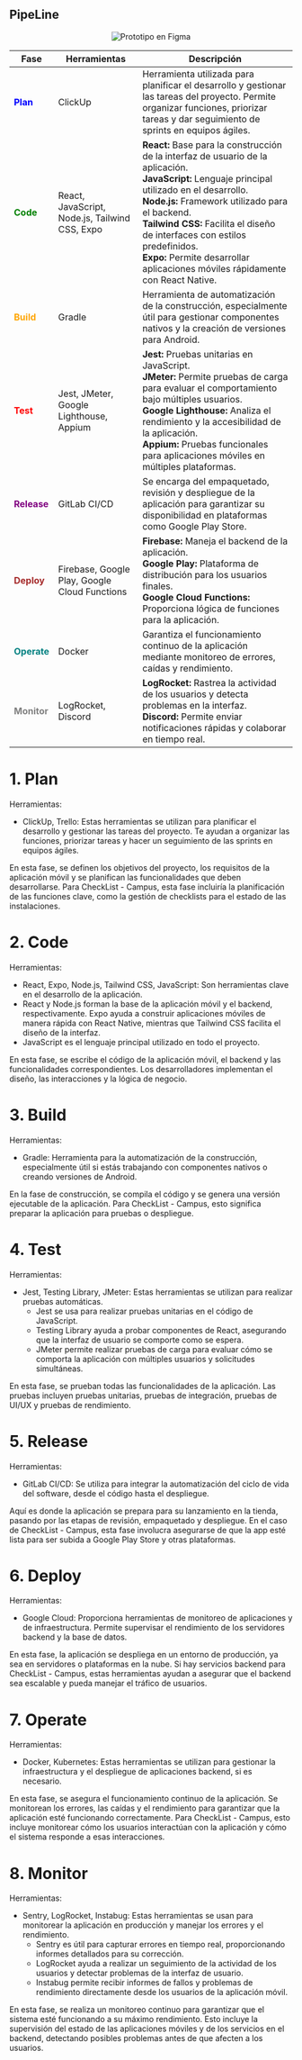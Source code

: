 <h2>PipeLine</h2>

<p align="center">
  <img src="https://github.com/user-attachments/assets/a3ff6d12-3b77-4fe3-8c8d-2e4f84051e59" alt="Prototipo en Figma">
</p>

<table>
  <thead>
    <tr>
      <th>Fase</th>
      <th>Herramientas</th>
      <th>Descripción</th>
    </tr>
  </thead>
  <tbody>
    <tr>
      <td style="color:blue;"><strong>Plan</strong></td>
      <td>ClickUp</td>
      <td>Herramienta utilizada para planificar el desarrollo y gestionar las tareas del proyecto. Permite organizar funciones, priorizar tareas y dar seguimiento de sprints en equipos ágiles.</td>
    </tr>
    <tr>
      <td style="color:green;"><strong>Code</strong></td>
      <td>React, JavaScript, Node.js, Tailwind CSS, Expo</td>
      <td>
        <strong>React:</strong> Base para la construcción de la interfaz de usuario de la aplicación.<br>
        <strong>JavaScript:</strong> Lenguaje principal utilizado en el desarrollo.<br>
        <strong>Node.js:</strong> Framework utilizado para el backend.<br>
        <strong>Tailwind CSS:</strong> Facilita el diseño de interfaces con estilos predefinidos.<br>
        <strong>Expo:</strong> Permite desarrollar aplicaciones móviles rápidamente con React Native.
      </td>
    </tr>
    <tr>
      <td style="color:orange;"><strong>Build</strong></td>
      <td>Gradle</td>
      <td>Herramienta de automatización de la construcción, especialmente útil para gestionar componentes nativos y la creación de versiones para Android.</td>
    </tr>
    <tr>
      <td style="color:red;"><strong>Test</strong></td>
      <td>Jest, JMeter, Google Lighthouse, Appium</td>
      <td>
        <strong>Jest:</strong> Pruebas unitarias en JavaScript.<br>
        <strong>JMeter:</strong> Permite pruebas de carga para evaluar el comportamiento bajo múltiples usuarios.<br>
        <strong>Google Lighthouse:</strong> Analiza el rendimiento y la accesibilidad de la aplicación.<br>
        <strong>Appium:</strong> Pruebas funcionales para aplicaciones móviles en múltiples plataformas.
      </td>
    </tr>
    <tr>
      <td style="color:purple;"><strong>Release</strong></td>
      <td>GitLab CI/CD</td>
      <td>Se encarga del empaquetado, revisión y despliegue de la aplicación para garantizar su disponibilidad en plataformas como Google Play Store.</td>
    </tr>
    <tr>
      <td style="color:brown;"><strong>Deploy</strong></td>
      <td>Firebase, Google Play, Google Cloud Functions</td>
      <td>
        <strong>Firebase:</strong> Maneja el backend de la aplicación.<br>
        <strong>Google Play:</strong> Plataforma de distribución para los usuarios finales.<br>
        <strong>Google Cloud Functions:</strong> Proporciona lógica de funciones para la aplicación.
      </td>
    </tr>
    <tr>
      <td style="color:teal;"><strong>Operate</strong></td>
      <td>Docker</td>
      <td>Garantiza el funcionamiento continuo de la aplicación mediante monitoreo de errores, caídas y rendimiento.</td>
    </tr>
    <tr>
      <td style="color:gray;"><strong>Monitor</strong></td>
      <td>LogRocket, Discord</td>
      <td>
        <strong>LogRocket:</strong> Rastrea la actividad de los usuarios y detecta problemas en la interfaz.<br>
        <strong>Discord:</strong> Permite enviar notificaciones rápidas y colaborar en tiempo real.
      </td>
    </tr>
  </tbody>
</table>



# 1. Plan

Herramientas:
- ClickUp, Trello: Estas herramientas se utilizan para planificar el desarrollo y gestionar las tareas del proyecto. Te ayudan a organizar las funciones, priorizar tareas y hacer un seguimiento de las sprints en equipos ágiles.

En esta fase, se definen los objetivos del proyecto, los requisitos de la aplicación móvil y se planifican las funcionalidades que deben desarrollarse. Para CheckList - Campus, esta fase incluiría la planificación de las funciones clave, como la gestión de checklists para el estado de las instalaciones.

# 2. Code

Herramientas:
- React, Expo, Node.js, Tailwind CSS, JavaScript: Son herramientas clave en el desarrollo de la aplicación.
- React y Node.js forman la base de la aplicación móvil y el backend, respectivamente. Expo ayuda a construir aplicaciones móviles de manera rápida con React Native, mientras que Tailwind CSS facilita el diseño de la interfaz.
- JavaScript es el lenguaje principal utilizado en todo el proyecto.

En esta fase, se escribe el código de la aplicación móvil, el backend y las funcionalidades correspondientes. Los desarrolladores implementan el diseño, las interacciones y la lógica de negocio.

# 3. Build

Herramientas:
- Gradle: Herramienta para la automatización de la construcción, especialmente útil si estás trabajando con componentes nativos o creando versiones de Android.

En la fase de construcción, se compila el código y se genera una versión ejecutable de la aplicación. Para CheckList - Campus, esto significa preparar la aplicación para pruebas o despliegue.

# 4. Test

Herramientas:
- Jest, Testing Library, JMeter: Estas herramientas se utilizan para realizar pruebas automáticas.
  - Jest se usa para realizar pruebas unitarias en el código de JavaScript.
  - Testing Library ayuda a probar componentes de React, asegurando que la interfaz de usuario se comporte como se espera.
  - JMeter permite realizar pruebas de carga para evaluar cómo se comporta la aplicación con múltiples usuarios y solicitudes simultáneas.

En esta fase, se prueban todas las funcionalidades de la aplicación. Las pruebas incluyen pruebas unitarias, pruebas de integración, pruebas de UI/UX y pruebas de rendimiento.

# 5. Release

Herramientas:
- GitLab CI/CD: Se utiliza para integrar la automatización del ciclo de vida del software, desde el código hasta el despliegue.

Aquí es donde la aplicación se prepara para su lanzamiento en la tienda, pasando por las etapas de revisión, empaquetado y despliegue. En el caso de CheckList - Campus, esta fase involucra asegurarse de que la app esté lista para ser subida a Google Play Store y otras plataformas.

# 6. Deploy

Herramientas:

- Google Cloud: Proporciona herramientas de monitoreo de aplicaciones y de infraestructura. Permite supervisar el rendimiento de los servidores backend y la base de datos.

En esta fase, la aplicación se despliega en un entorno de producción, ya sea en servidores o plataformas en la nube. Si hay servicios backend para CheckList - Campus, estas herramientas ayudan a asegurar que el backend sea escalable y pueda manejar el tráfico de usuarios.

# 7. Operate

Herramientas:

- Docker, Kubernetes: Estas herramientas se utilizan para gestionar la infraestructura y el despliegue de aplicaciones backend, si es necesario.

En esta fase, se asegura el funcionamiento continuo de la aplicación. Se monitorean los errores, las caídas y el rendimiento para garantizar que la aplicación esté funcionando correctamente. Para CheckList - Campus, esto incluye monitorear cómo los usuarios interactúan con la aplicación y cómo el sistema responde a esas interacciones.

# 8. Monitor

Herramientas:

- Sentry, LogRocket, Instabug: Estas herramientas se usan para monitorear la aplicación en producción y manejar los errores y el rendimiento.
  - Sentry es útil para capturar errores en tiempo real, proporcionando informes detallados para su corrección.
  - LogRocket ayuda a realizar un seguimiento de la actividad de los usuarios y detectar problemas de la interfaz de usuario.
  - Instabug permite recibir informes de fallos y problemas de rendimiento directamente desde los usuarios de la aplicación móvil.

En esta fase, se realiza un monitoreo continuo para garantizar que el sistema esté funcionando a su máximo rendimiento. Esto incluye la supervisión del estado de las aplicaciones móviles y de los servicios en el backend, detectando posibles problemas antes de que afecten a los usuarios.
